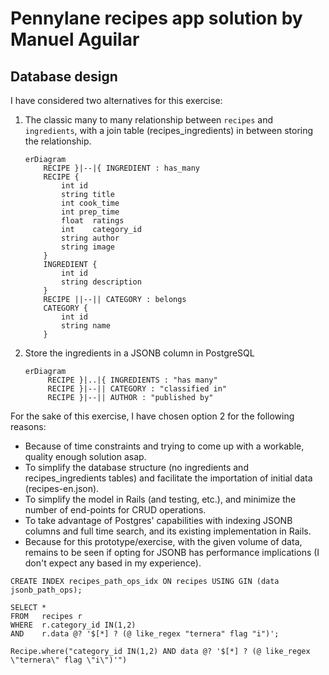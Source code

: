 # Pennylane recipes app solution by Manuel Aguilar

## Database design

I have considered two alternatives for this exercise: 

1. The classic many to many relationship between `recipes` and `ingredients`, with a join table (recipes_ingredients) in between storing the relationship.
    ```mermaid
    erDiagram
        RECIPE }|--|{ INGREDIENT : has_many
        RECIPE {
            int id
            string title
            int cook_time
            int prep_time
            float  ratings
            int    category_id
            string author
            string image
        }
        INGREDIENT {
            int id
            string description
        }
        RECIPE ||--|| CATEGORY : belongs
        CATEGORY {
            int id
            string name
        }
    ```
2. Store the ingredients in a JSONB column in PostgreSQL 
   ```mermaid
   erDiagram
        RECIPE }|..|{ INGREDIENTS : "has many"
        RECIPE }|--|| CATEGORY : "classified in"
        RECIPE }|--|| AUTHOR : "published by"
   ```

For the sake of this exercise, I have chosen option 2 for the following reasons:

- Because of time constraints and trying to come up with a workable, quality enough solution asap.
- To simplify the database structure (no ingredients and recipes_ingredients tables) and facilitate the importation of initial data (recipes-en.json).
- To simplify the model in Rails (and testing, etc.), and minimize the number of end-points for CRUD operations.
- To take advantage of Postgres' capabilities with indexing JSONB columns and full time search, and its existing implementation in Rails.
- Because for this prototype/exercise, with the given volume of data, remains to be seen if opting for JSONB has performance implications (I don't expect any based in my experience).


```
CREATE INDEX recipes_path_ops_idx ON recipes USING GIN (data jsonb_path_ops);

SELECT *
FROM   recipes r
WHERE  r.category_id IN(1,2)
AND    r.data @? '$[*] ? (@ like_regex "ternera" flag "i")';
```

```
Recipe.where("category_id IN(1,2) AND data @? '$[*] ? (@ like_regex \"ternera\" flag \"i\")'")
```